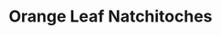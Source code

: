 ---
title: "Orange Leaf Natchitoches"
url: /natchitoches/orange-leaf-natchitoches/
shop: Süßwaren
---